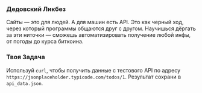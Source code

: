 ### Дедовский Ликбез

Сайты — это для людей. А для машин есть API. Это как черный ход, через который программы общаются друг с другом. Научишься дёргать за эти ниточки — сможешь автоматизировать получение любой инфы, от погоды до курса биткоина.

### Твоя Задача

Используй `curl`, чтобы получить данные с тестового API по адресу `https://jsonplaceholder.typicode.com/todos/1`. Результат сохрани в `api_data.json`.
